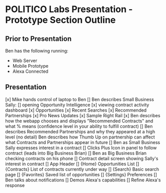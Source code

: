 # POLITICO Labs Presentation - Prototype Section Outline

## Prior to Presentation
Ben has the following running:
- Web Server
- Mobile Prototype
- Alexa Connected

## Presentation
[x] Mike hands control of laptop to Ben
[] Ben describes Small Business Sally:
    [] opening Opportunity Intelligence
    [x] viewing contract activity dashboard
        [x] Opportunities
        [x] Recent Searches
        [x] Recommended Partnerships
        [x] Pro News Updates
        [x] Sample Right Rail
[x] Ben describes how the webapp chooses and displays "Recommended Contracts" and what % means (confidence level in your ability to fulfill contract)
[] Ben describes Recommended Partnerships and why they appeared at a high level (no detail)
Ben describes how Thumb Up on partnership can affect what Contracts and Partnerships appear in future
[] Ben as Small Business Sally expresses interest in a contract
    [] Clicks Plus Icon in panel to follow contract (leads into Big Business Brian)
[] Ben as Big Business Brian checking contracts on his phone
    [] Contract detail screen showing Sally's interest in contract
        [] App Header
        [] {Home} Opportunities List
        [] {Contracts} List of contracts currently under way
        [] {Search} Basic search page
        [] {Favorites} Saved list of opportunities
        [] {Settings} Preferences 
[] Ben talks about notifications
    [] Demos Alexa's capabilities
        [] Refine Alexa's response

